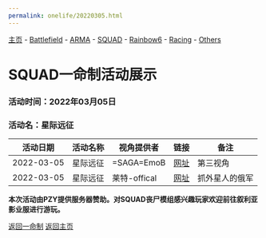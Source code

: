 ```yaml
---
permalink: onelife/20220305.html
---
```

[主页](https://saga2003.github.io/)   -  [Battlefield](https://saga2003.github.io/battlefield.html)   -   [ARMA](https://saga2003.github.io/arma.html)   -   [SQUAD](https://saga2003.github.io/squad.html)   -   [Rainbow6](https://saga2003.github.io/rainbow6.html)   -   [Racing](https://saga2003.github.io/racing.html)   -   [Others](https://saga2003.github.io/others.html)

# SQUAD一命制活动展示

### 活动时间：2022年03月05日

### 活动名：星际远征

活动日期|活动名称|视角提供者|链接|备注
---|---|---|---|---
2022-03-05|星际远征|=SAGA=EmoB|[网址](https://www.bilibili.com/video/BV1NY411V7Fy)|第三视角
2022-03-05|星际远征|莱特-offical|[网址](https://www.bilibili.com/video/BV1or4y1i77E)|抓外星人的俄军

**本次活动由PZY提供服务器赞助。对SQUAD丧尸模组感兴趣玩家欢迎前往叙利亚影业服进行游玩。**

[返回一命制](https://saga2003.github.io/squad.html)
[返回主页](https://saga2003.github.io/)